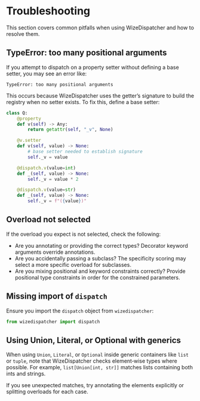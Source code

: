 # Troubleshooting

This section covers common pitfalls when using WizeDispatcher and
how to resolve them.

## TypeError: too many positional arguments

If you attempt to dispatch on a property setter without defining a
base setter, you may see an error like:

```
TypeError: too many positional arguments
```

This occurs because WizeDispatcher uses the getter’s signature to
build the registry when no setter exists. To fix this, define a
base setter:

```python
class Q:
    @property
    def v(self) -> Any:
        return getattr(self, "_v", None)

    @v.setter
    def v(self, value) -> None:
        # base setter needed to establish signature
        self._v = value

    @dispatch.v(value=int)
    def _(self, value) -> None:
        self._v = value * 2

    @dispatch.v(value=str)
    def _(self, value) -> None:
        self._v = f"({value})"
```

## Overload not selected

If the overload you expect is not selected, check the following:

- Are you annotating or providing the correct types? Decorator
  keyword arguments override annotations.
- Are you accidentally passing a subclass? The specificity scoring
  may select a more specific overload for subclasses.
- Are you mixing positional and keyword constraints correctly?
  Provide positional type constraints in order for the constrained
  parameters.

## Missing import of `dispatch`

Ensure you import the `dispatch` object from `wizedispatcher`:

```python
from wizedispatcher import dispatch
```

## Using Union, Literal, or Optional with generics

When using `Union`, `Literal`, or `Optional` inside generic
containers like `list` or `tuple`, note that WizeDispatcher
checks element‑wise types where possible. For example,
`list[Union[int, str]]` matches lists containing both ints and
strings.

If you see unexpected matches, try annotating the elements
explicitly or splitting overloads for each case.